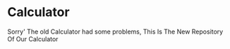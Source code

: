 # Calculator
Sorry' The old Calculator had some problems, This Is The New Repository Of Our Calculator

